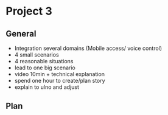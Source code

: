 # Project 3

## General
- Integration several domains (Mobile access/ voice control)
- 4 small scenarios
- 4 reasonable situations
- lead to one big scenario
- video 10min + technical explanation
- spend one hour to create/plan story
- explain to ulno and adjust

## Plan
